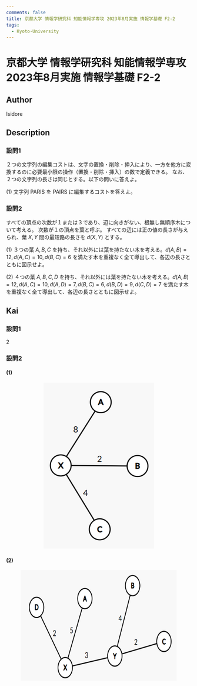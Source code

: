 ```yaml
---
comments: false
title: 京都大学 情報学研究科 知能情報学専攻 2023年8月実施 情報学基礎 F2-2
tags:
  - Kyoto-University
---
```

# 京都大学 情報学研究科 知能情報学専攻 2023年8月実施 情報学基礎 F2-2

## **Author**
Isidore

## **Description**
### 設問1
２つの文字列の編集コストは、文字の置換・削除・挿入により、一方を他方に変換するのに必要最小限の操作（置換・削除・挿入）の数で定義できる。
なお、２つの文字列の長さは同じとする。以下の問いに答えよ。

(1) 文字列 PARIS を PAIRS に編集するコストを答えよ。

### 設問2
すべての頂点の次数が１または３であり、辺に向きがない、根無し無順序木について考える。
次数が１の頂点を葉と呼ぶ。
すべての辺には正の値の長さが与えられ、葉 $X, Y$ 間の最短路の長さを $d(X, Y)$ とする。

(1) ３つの葉 $A, B, C$ を持ち、それ以外には葉を持たない木を考える。$d(A, B)=12, d(A,C)=10, d(B, C)=6$ を満たす木を重複なく全て導出して、各辺の長さとともに図示せよ。

(2) ４つの葉 $A, B, C, D$ を持ち、それ以外には葉を持たない木を考える。$d(A, B)=12, d(A,C)=10, d(A,D)=7, d(B, C)=6, d(B,D)=9, d(C,D)=7$ を満たす木を重複なく全て導出して、各辺の長さとともに図示せよ。

## **Kai**
### 設問1
2

### 設問2
#### (1)

<figure style="text-align:center;">
  <img src="https://raw.githubusercontent.com/Myyura/the_kai_project_assets/main/kakomonn/kyoto_university/informatics/ist_202308_kiso_f2_2_p1.png" width="300" height="450" alt=""/>
</figure>

#### (2)

<figure style="text-align:center;">
  <img src="https://raw.githubusercontent.com/Myyura/the_kai_project_assets/main/kakomonn/kyoto_university/informatics/ist_202308_kiso_f2_2_p2.png" width="600" height="300" alt=""/>
</figure>